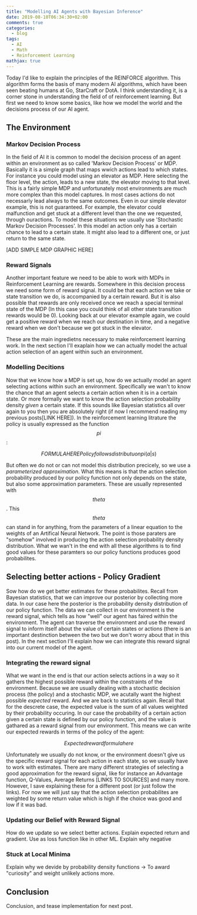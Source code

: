```yaml
---
title: "Modelling AI Agents with Bayesian Inference"
date: 2019-08-10T06:34:30+02:00
comments: true
categories:
  - blog
tags:
  - AI
  - Math
  - Reinforcement Learning
mathjax: true
---
```

Today I'd like to explain the principles of the REINFORCE algorithm. This algorithm forms the basis of many modern AI algorithms, which have been seen beating humans at Go, StarCraft or DotA. I think understanding it, is a corner stone in understanding the field of of reinforcement learning. But first we need to know some basics, like how we model the world and the decisions process of our AI agent.

## The Environment

### Markov Decision Process
In the field of AI it is common to model the decision process of an agent within an environment as so called 'Markov Decision Process' or MDP. Basically it is a simple graph that maps wwich actions lead to which states. For instance you could model using an elevator as MDP. Here selecting the floor level, the action, leads to a new state, the elevator moving to that level. This is a fairly simple MDP and unfortunately most environments are much more complex than this model captures. In most cases actions do not necessarly lead always to the same outcomes. Even in our simple elevator example, this is not guaranteed. For example, the elevator could malfunction and get stuck at a different level than the one we requested, through ouractions. To model these situations we usually use 'Stochastic Markov Decision Processes'. In this model an action only has a certain chance to lead to a certain state. It might also lead to a different one, or just return to the same state. 

[ADD SIMPLE MDP GRAPHIC HERE]

### Reward Signals
Another important feature we need to be able to work with MDPs in Reinforcement Learning are rewards. Somewhere in this decision process we need some form of reward signal. It could be that each action we take or state transition we do, is accompanied by a certain reward. But it is also possible that rewards are only received once we reach a special terminal state of the MDP (In this case you could think of all other state transition rewards would be 0). Looking back at our elevator example again, we could get a positive reward when we reach our destination in time, and a negative reward when we don't because we got stuck in the elevator. 

These are the main ingredietns necessary to make reinforcement learning work. In the next section I'll exaplain how we can actually model the actual action selection of an agent within such an environment. 

### Modelling Decitions
Now that we know how a MDP is set up, how do we actually model an agent selecting actions within such an environment. Specifically we wan't to know the chance that an agent selects a certain action when it is in a certain state. Or more formally we want to know the action selection probability density *given* a certain state. If this sounds like Bayesian statistics all over again to you then you are absolutely right (if now I recommend reading my previous posts[LINK HERE]). In the reinforcement learning litrature the policy is usually expressed as the function $$pi$$:

$$FORMULA HERE Policy follows distributuon pi(a|s)$$

But often we do not or can not model this distribution precicely, so we use a *parameterized approximation*. What this means is that the action selection probability produced by our policy function not only depends on the state, but also some approximation parameters. These are usually represented with $$theta$$. This $$theta$$ can stand in for anything, from the parameters of a linear equation to the weights of an Artifical Neural Network. The point is those paraters are "somehow" involved in producing the action selection probability density distribution. What we wan't in the end with all these algorithms is to find good values for these paramters so our policy functions produces good probabilites.

## Selecting better actions - Policy Gradient
Sow how do we get better estimates for these probabilites. Recall from Bayesian statistics, that we can improve our posterior by collecting more data. In our case here the posterior is the probability density distribution of our policy function. The data we can collect in our environment is the reward signal, which tells as how "well" our agent has faired within the environment. The agent can traverse the environment and use the reward signal to inform itself about the value of certain states or actions (there is an important destinction between the two but we don't worry about that in this post). In the next section I'll explain how we can integrate this reward signal into our current model of the agent. 

### Integrating the reward signal
What we want in the end is that our action selects actions in a way so it gathers the highest possible reward within the constraints of the environment. Because we are usually dealing with a stochastic decision process (the policy) and a stochastic MDP, we acutally want the highest possible *expected* reward. And we are back to statistics again. Recall that for the descrete case, the expected value is the sum of all values weighted by their probability occuring. In our case the probability of a certain action given a certain state is defined by our policy function, and the value is gathared as a reward signal from our environment. This means we can write our expected rewards in terms of the policy of the agent:

$$Expected reward formula here$$

Unfortunately we usually do not know, or the environment doesn't give us the specific reward signal for each action in each state, so we usually have to work with estimates. There are many different strategies of selecting a good approximation for the reward signal, like for instance an Advantage function, Q-Values, Average Returns [LINKS TO SOURCES] and many more. However, I save explaining these for a different post (or just follow the links). For now we will just say that the action selection probabilites are weighted by some return value which is high if the choice was good and low if it was bad. 

### Updating our Belief with Reward Signal
How do we update so we select better actions. Explain expected return and gradient. Use as loss function like in other ML. Explain why negative

### Stuck at Local Minima
Explain why we devide by probability density functions -> To award "curiosity" and weight unlikely actions more.

## Conclusion
Conclusion, and tease implementation for next post.
